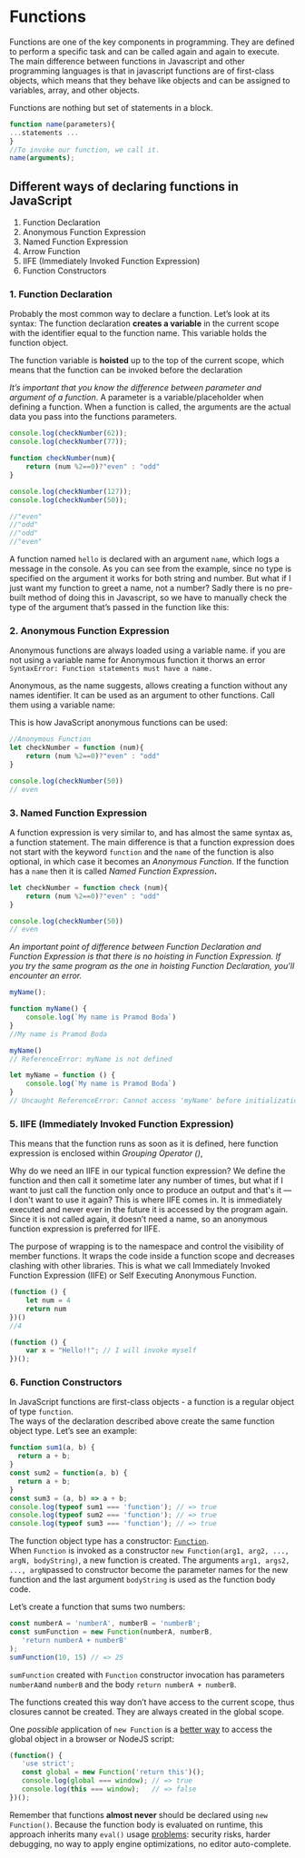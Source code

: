 # Functions

Functions are one of the key components in programming. They are defined to perform a specific task and can be called again and again to execute. The main difference between functions in Javascript and other programming languages is that in javascript functions are of first-class objects, which means that they behave like objects and can be assigned to variables, array, and other objects.

Functions are nothing but set of statements in a block.

```javascript
function name(parameters){
...statements ...
}
//To invoke our function, we call it.
name(arguments);
```

## Different ways of declaring functions in JavaScript

1. Function Declaration
2. Anonymous Function Expression
3. Named Function Expression
4. Arrow Function
5. IIFE (Immediately Invoked Function Expression)
6. Function Constructors

### 1. Function Declaration

Probably the most common way to declare a function. Let’s look at its syntax:
The function declaration  **creates a variable**  in the current scope with the identifier equal to the function name. This variable holds the function object.

The function variable is  **hoisted**  up to the top of the current scope, which means that the function can be invoked before the declaration

_It’s important that you know the difference between parameter and argument of a function_. A parameter is a variable/placeholder when defining a function. When a function is called, the arguments are the actual data you pass into the functions parameters.

```javascript
console.log(checkNumber(62));
console.log(checkNumber(77));

function checkNumber(num){
	return (num %2==0)?"even" : "odd"
}

console.log(checkNumber(127));
console.log(checkNumber(50));

//"even"
//"odd"
//"odd"
//"even"
```
A function named `hello` is declared with an argument `name`, which logs a message in the console. As you can see from the example, since no type is specified on the argument it works for both string and number. But what if I just want my function to greet a name, not a number? Sadly there is no pre-built method of doing this in Javascript, so we have to manually check the type of the argument that’s passed in the function like this:

### 2. Anonymous Function Expression

Anonymous functions are always loaded using a variable name. if you are not using a variable name for Anonymous function it thorws an error `SyntaxError: Function statements must have a name.`

 Anonymous, as the name suggests, allows creating a function without any names identifier. It can be used as an argument to other functions. Call them using a variable name:

This is how JavaScript anonymous functions can be used:

```javascript
//Anonymous Function
let checkNumber = function (num){
	return (num %2==0)?"even" : "odd"
}

console.log(checkNumber(50))
// even
```
### 3. Named Function Expression

A function expression is very similar to, and has almost the same syntax as, a function statement. The main difference is that a function expression does not start with the keyword `function` and the `name` of the function is also optional, in which case it becomes an _Anonymous Function_. If the function has a `name` then it is called _Named Function Expression_**.**
```javascript
let checkNumber = function check (num){
	return (num %2==0)?"even" : "odd"
}

console.log(checkNumber(50))
// even
```
_An important point of difference between Function Declaration and Function Expression is that there is no hoisting in Function Expression. If you try the same program as the one in hoisting Function Declaration, you’ll encounter an error._
```javascript
myName();

function myName() {
	console.log(`My name is Pramod Boda`)
}
//My name is Pramod Boda 
```
```javascript
myName()
// ReferenceError: myName is not defined

let myName = function () {
	console.log(`My name is Pramod Boda`)
}
// Uncaught ReferenceError: Cannot access 'myName' before initialization at <anonymous>:1:1
```
### 5. IIFE (Immediately Invoked Function Expression)

This means that the function runs as soon as it is defined, here function expression is enclosed within _Grouping Operator ()_,

Why do we need an IIFE in our typical function expression? We define the function and then call it sometime later any number of times, but what if I want to just call the function only once to produce an output and that's it — I don't want to use it again? This is where IIFE comes in. It is immediately executed and never ever in the future it is accessed by the program again. Since it is not called again, it doesn’t need a name, so an anonymous function expression is preferred for IIFE.

The purpose of wrapping is to the namespace and control the visibility of member functions. It wraps the code inside a function scope and decreases clashing with other libraries. This is what we call Immediately Invoked Function Expression (IIFE) or Self Executing Anonymous Function.

```javascript
(function () {
	let num = 4
	return num
})()
//4
```
```javascript
(function () {  
	var x = "Hello!!"; // I will invoke myself  
})();
```

### 6. Function Constructors

In JavaScript functions are first-class objects - a function is a regular object of type  `function`.  
The ways of the declaration described above create the same function object type. Let’s see an example:
```javascript
function sum1(a, b) {
  return a + b;
}
const sum2 = function(a, b) {
  return a + b;
}
const sum3 = (a, b) => a + b;
console.log(typeof sum1 === 'function'); // => true
console.log(typeof sum2 === 'function'); // => true
console.log(typeof sum3 === 'function'); // => true
```

The function object type has a constructor:  [`Function`](https://developer.mozilla.org/en-US/docs/Web/JavaScript/Reference/Global_Objects/Function).  
When  `Function`  is invoked as a constructor  `new Function(arg1, arg2, ..., argN, bodyString)`, a new function is created. The arguments  `arg1, args2, ..., argN`passed to constructor become the parameter names for the new function and the last argument  `bodyString`  is used as the function body code.

Let’s create a function that sums two numbers:
```javascript
const numberA = 'numberA', numberB = 'numberB';
const sumFunction = new Function(numberA, numberB, 
   'return numberA + numberB'
);
sumFunction(10, 15) // => 25
```
`sumFunction`  created with  `Function`  constructor invocation has parameters  `numberA`and  `numberB`  and the body  `return numberA + numberB`.

The functions created this way don’t have access to the current scope, thus closures cannot be created. They are always created in the global scope.

One  _possible_  application of  `new Function`  is a  [better way](https://twitter.com/WebReflection/status/269578376833024000)  to access the global object in a browser or NodeJS script:
```javascript
(function() {
   'use strict';
   const global = new Function('return this')();
   console.log(global === window); // => true
   console.log(this === window);   // => false
})();
```

Remember that functions  **almost never**  should be declared using  `new Function()`. Because the function body is evaluated on runtime, this approach inherits many  `eval()`  usage  [problems](http://stackoverflow.com/a/86580/1894471): security risks, harder debugging, no way to apply engine optimizations, no editor auto-complete.



<!--stackedit_data:
eyJoaXN0b3J5IjpbLTIyMDA0ODY3NywtMjEyMjc0NjYxMyw5Mz
cyNDI3MDAsLTY0MDA1NTk1OSwtMTIzODgxNTk2MiwtMzMwNDc4
MTMwLDE1NzkyODg0MjgsNjUyMjgwNzUzLC0yMjg1NTQ5NiwtOD
YxNzM4NDgwLDg0Mzg2NjMzOSwxMzA4ODQwNzkwLDEwNzc0MDY1
NjEsMTY2Mzk3OTcyNyw0OTE4ODg3NzQsLTI4NTAzMzAzLDE4MD
IyNDkyMTQsMTg1Mjg1MTY2NCwxMzg1NTE5ODc5LC03NDIyMDE1
NF19
-->